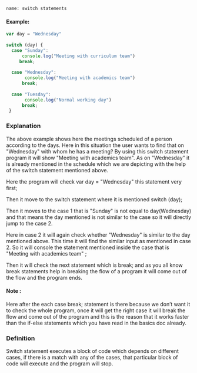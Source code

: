 ```ngMeta
name: switch statements
```
#### Example:
```javascript
var day = "Wednesday"
 
switch (day) {
  case "Sunday":
      console.log("Meeting with curriculum team")
  	 break;
 
  case "Wednesday":
       console.log("Meeting with academics team")
  	  break;
 
  case "Tuesday":
       console.log("Normal working day")
  	  break;
 }
 ```
 ### Explanation
 
The above example shows here the meetings scheduled of a person according to the days. Here in this situation the user wants to find that on "Wednesday" with whom he has a meeting? By using this switch statement program it will show "Meeting with academics team".  As on "Wednesday"  it is already mentioned in the schedule which we are depicting with the help of the switch statement mentioned above.

Here the program will check  var day = "Wednesday" this statement very first;

Then it move to the switch statement where it is mentioned switch (day);

Then it moves to the case 1 that is "Sunday" is not equal to day(Wednesday) and that means the day mentioned is not similar to the case so it will directly jump to the case 2.

Here in case 2 it will again check whether "Wednesday" is similar to the day mentioned above. This time it will find the similar input as mentioned in case 2. So it will console the statement mentioned inside the case that is "Meeting with academics team" ;

Then it will check the next statement which is break; and as you all know break statements help in breaking the flow of a program it will come out of the flow and the program ends.
 

#### Note :

 Here after the each case break; statement is there because we don’t want it to check the whole program, once it will get the right case it will break the flow and come out of the program and this is the reason that it works faster than the if-else statements which you have read in the basics doc already.

### Definition

Switch statement executes a block of code which depends on different cases, if there is a match with any of the cases, that particular block of code will execute and the program will stop.
